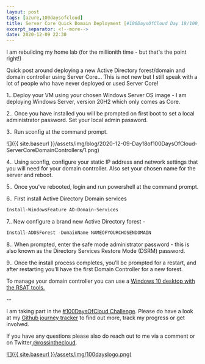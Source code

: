 ```yaml
---
layout: post
tags: [azure,100daysofcloud]
title: Server Core Quick Domain Deployment [#100DaysOfCloud Day 18/100] 
excerpt_separator: <!--more-->
date: 2020-12-09 22:30
---
```

I am rebuilding my home lab (for the millionith time - but that's the point right!)

Quick post around deploying a new Active Directory forest/domain and domain controller using Server Core... This is not new but I still speak with a lot of people who have never deployed or used Server Core!

1.. Deploy your VM using your chosen Windows Server OS image - I am deploying Windows Server, version 20H2 which only comes as Core.

2.. Once you have installed you will be prompted on first boot to set a local administrator password. Set your local admin password.

3.. Run sconfig at the command prompt.

![]({{ site.baseurl }}/assets/img/blog/2020-12-09-Day18of100DaysOfCloud-ServerCoreDomainControllers/1.png)

4.. Using sconfig, configure your static IP address and network settings that you will need for your domain controller. Also set your chosen name for the server and reboot.

5.. Once you've rebooted, login and run powershell at the command prompt.

6.. First install Active Directory Domain services 

```powershell
Install-WindowsFeature AD-Domain-Services
```

7.. New configure a brand new Active Directory forest - 

```powershell
Install-ADDSForest -DomainName NAMEOFYOURCHOSENDOMAIN
```

8.. When prompted, enter the safe mode administrator password  - this is also known as the Directory Services Restore Mode (DSRM) password.

9.. Once the install process completes, you’ll be prompted for a restart, and after restarting you’ll have the first Domain Controller for a new forest.

To manage your domain controller you can use a <a href="https://www.microsoft.com/en-us/download/details.aspx?id=45520" target="_blank">Windows 10 desktop with the RSAT tools.</a>

--

I am taking part in the <a href="https://100daysofcloud.com/" target="_blank">#100DaysOfCloud Challenge</a>. Please do have a look at my <a href="https://github.com/rossinthecloud/100DaysOfCloud" target="_blank">Github journey tracker</a> to find out more, track my progress or get involved.

If you have any questions please also do reach out to me via a comment or on Twitter<a href="https://www.twitter.com/rossinthecloud" target="_blank"> @rossinthecloud</a>.

<a href="https://github.com/rossinthecloud/100DaysOfCloud" target="_blank">![]({{ site.baseurl }}/assets/img/100dayslogo.png)</a>

